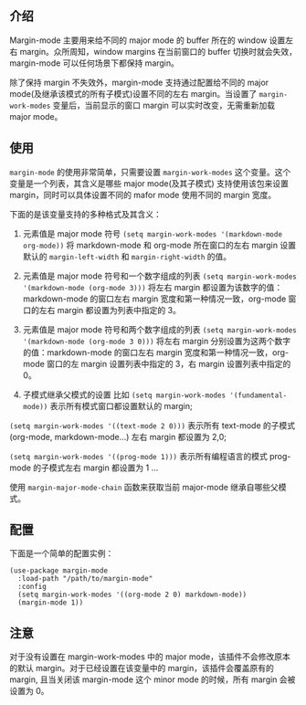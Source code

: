 ## 介绍
Margin-mode 主要用来给不同的 major mode 的 buffer 所在的 window 设置左右 margin。众所周知，window margins 在当前窗口的 buffer 切换时就会失效，margin-mode 可以任何场景下都保持 margin。

除了保持 margin 不失效外，margin-mode 支持通过配置给不同的 major mode(及继承该模式的所有子模式)设置不同的左右 margin。当设置了 `margin-work-modes` 变量后，当前显示的窗口 margin 可以实时改变，无需重新加载 major mode。

## 使用
`margin-mode` 的使用非常简单，只需要设置 `margin-work-modes` 这个变量。这个变量是一个列表，其含义是哪些 major mode(及其子模式) 支持使用该包来设置 margin，同时可以具体设置不同的 mafor mode 使用不同的 margin 宽度。

下面的是该变量支持的多种格式及其含义：

1. 元素值是 major mode 符号
`(setq margin-work-modes '(markdown-mode org-mode))` 将 markdown-mode 和 org-mode 所在窗口的左右 margin 设置默认的 `margin-left-width` 和 `margin-right-width` 的值。

2. 元素值是 major mode 符号和一个数字组成的列表
`(setq margin-work-modes '(markdown-mode (org-mode 3)))` 将左右 margin 都设置为该数字的值：markdown-mode 的窗口左右 margin 宽度和第一种情况一致，org-mode 窗口的左右 margin 都设置为列表中指定的 3。

3. 元素值是 major mode 符号和两个数字组成的列表
`(setq margin-work-modes '(markdown-mode (org-mode 3 0)))` 将左右 margin 分别设置为这两个数字的值：markdown-mode 的窗口左右 margin 宽度和第一种情况一致，org-mode 窗口的左 margin 设置列表中指定的 3，右 margin 设置列表中指定的 0。

4. 子模式继承父模式的设置
比如 `(setq margin-work-modes '(fundamental-mode))` 表示所有模式窗口都设置默认的 margin; 

`(setq margin-work-modes '((text-mode 2 0)))` 表示所有 text-mode 的子模式(org-mode, markdown-mode...) 左右 margin 都设置为 2,0;

`(setq margin-work-modes '((prog-mode 1)))` 表示所有编程语言的模式 prog-mode 的子模式左右 margin 都设置为 1 ...

使用 `margin-major-mode-chain` 函数来获取当前 major-mode 继承自哪些父模式。

## 配置

下面是一个简单的配置实例：

    (use-package margin-mode
      :load-path "/path/to/margin-mode"
      :config
      (setq margin-work-modes '((org-mode 2 0) markdown-mode))
      (margin-mode 1))

## 注意
对于没有设置在 margin-work-modes 中的 major mode，该插件不会修改原本的默认 margin。对于已经设置在该变量中的 margin，该插件会覆盖原有的 margin, 且当关闭该 margin-mode 这个 minor mode 的时候，所有 margin 会被设置为 0。
